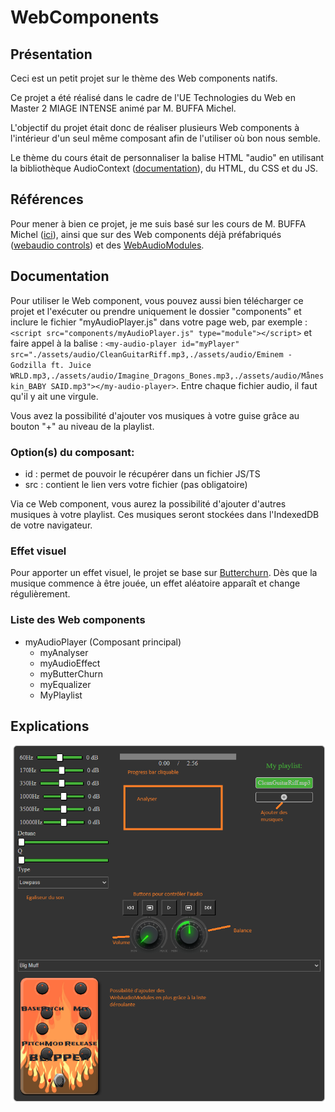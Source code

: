 # WebComponents
## Présentation 
Ceci est un petit projet sur le thème des Web components natifs.

Ce projet a été réalisé dans le cadre de l'UE Technologies du Web en Master 2 MIAGE INTENSE animé par M. BUFFA Michel.

L'objectif du projet était donc de réaliser plusieurs Web components à l'intérieur d'un seul même composant afin de l'utiliser où bon nous semble.

Le thème du cours était de personnaliser la balise HTML "audio" en utilisant la bibliothèque AudioContext ([documentation](https://developer.mozilla.org/fr/docs/Web/API/AudioContext)), du HTML, du CSS et du JS.

## Références 
Pour mener à bien ce projet, je me suis basé sur les cours de M. BUFFA Michel ([ici](https://www.edx.org/learn/html5/the-world-wide-web-consortium-w3c-html5-apps-and-games)), ainsi que sur des Web components déjà préfabriqués ([webaudio controls](https://github.com/g200kg/webaudio-controls)) et des [WebAudioModules](https://www.webaudiomodules.com/community/plugins.json).

## Documentation 
Pour utiliser le Web component, vous pouvez aussi bien télécharger ce projet et l'exécuter ou prendre uniquement le dossier "components" et inclure le fichier "myAudioPlayer.js" dans votre page web, par exemple : `<script src="components/myAudioPlayer.js" type="module"></script>` et faire appel à la balise : `<my-audio-player id="myPlayer" src="./assets/audio/CleanGuitarRiff.mp3,./assets/audio/Eminem - Godzilla ft. Juice WRLD.mp3,./assets/audio/Imagine_Dragons_Bones.mp3,./assets/audio/Måneskin_BABY SAID.mp3"></my-audio-player>`. Entre chaque fichier audio, il faut qu'il y ait une virgule.

Vous avez la possibilité d'ajouter vos musiques à votre guise grâce au bouton "+" au niveau de la playlist.

### Option(s) du composant:
- id : permet de pouvoir le récupérer dans un fichier JS/TS
- src : contient le lien vers votre fichier (pas obligatoire)

Via ce Web component, vous aurez la possibilité d'ajouter d'autres musiques à votre playlist. Ces musiques seront stockées dans l'IndexedDB de votre navigateur.

### Effet visuel
Pour apporter un effet visuel, le projet se base sur [Butterchurn](https://github.com/jberg/butterchurn?). Dès que la musique commence à être jouée, un effet aléatoire apparaît et change régulièrement.

### Liste des Web components 
* myAudioPlayer (Composant principal)
  * myAnalyser
  * myAudioEffect
  * myButterChurn
  * myEqualizer
  * MyPlaylist

## Explications 
![présentation du projet](assets/img/doc.png)
